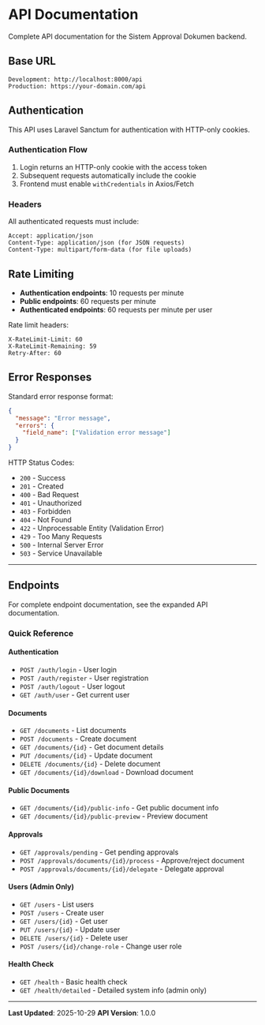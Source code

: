 # API Documentation

Complete API documentation for the Sistem Approval Dokumen backend.

## Base URL

```
Development: http://localhost:8000/api
Production: https://your-domain.com/api
```

## Authentication

This API uses Laravel Sanctum for authentication with HTTP-only cookies.

### Authentication Flow

1. Login returns an HTTP-only cookie with the access token
2. Subsequent requests automatically include the cookie
3. Frontend must enable `withCredentials` in Axios/Fetch

### Headers

All authenticated requests must include:
```
Accept: application/json
Content-Type: application/json (for JSON requests)
Content-Type: multipart/form-data (for file uploads)
```

## Rate Limiting

- **Authentication endpoints**: 10 requests per minute
- **Public endpoints**: 60 requests per minute
- **Authenticated endpoints**: 60 requests per minute per user

Rate limit headers:
```
X-RateLimit-Limit: 60
X-RateLimit-Remaining: 59
Retry-After: 60
```

## Error Responses

Standard error response format:
```json
{
  "message": "Error message",
  "errors": {
    "field_name": ["Validation error message"]
  }
}
```

HTTP Status Codes:
- `200` - Success
- `201` - Created
- `400` - Bad Request
- `401` - Unauthorized
- `403` - Forbidden
- `404` - Not Found
- `422` - Unprocessable Entity (Validation Error)
- `429` - Too Many Requests
- `500` - Internal Server Error
- `503` - Service Unavailable

---

## Endpoints

For complete endpoint documentation, see the expanded API documentation.

### Quick Reference

#### Authentication
- `POST /auth/login` - User login
- `POST /auth/register` - User registration
- `POST /auth/logout` - User logout
- `GET /auth/user` - Get current user

#### Documents
- `GET /documents` - List documents
- `POST /documents` - Create document
- `GET /documents/{id}` - Get document details
- `PUT /documents/{id}` - Update document
- `DELETE /documents/{id}` - Delete document
- `GET /documents/{id}/download` - Download document

#### Public Documents
- `GET /documents/{id}/public-info` - Get public document info
- `GET /documents/{id}/public-preview` - Preview document

#### Approvals
- `GET /approvals/pending` - Get pending approvals
- `POST /approvals/documents/{id}/process` - Approve/reject document
- `POST /approvals/documents/{id}/delegate` - Delegate approval

#### Users (Admin Only)
- `GET /users` - List users
- `POST /users` - Create user
- `GET /users/{id}` - Get user
- `PUT /users/{id}` - Update user
- `DELETE /users/{id}` - Delete user
- `POST /users/{id}/change-role` - Change user role

#### Health Check
- `GET /health` - Basic health check
- `GET /health/detailed` - Detailed system info (admin only)

---

**Last Updated**: 2025-10-29
**API Version**: 1.0.0
